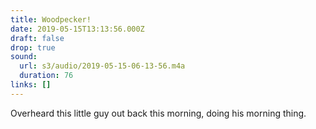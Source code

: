 ```yaml
---
title: Woodpecker!
date: 2019-05-15T13:13:56.000Z
draft: false
drop: true
sound:
  url: s3/audio/2019-05-15-06-13-56.m4a
  duration: 76
links: []
---
```


Overheard this little guy out back this morning, doing his morning thing.

